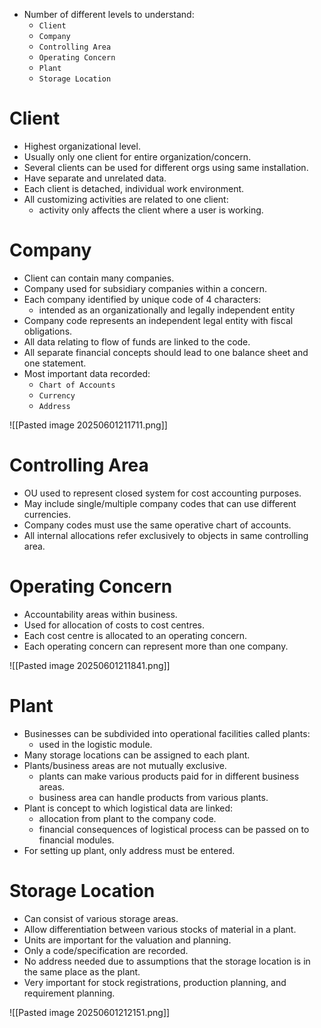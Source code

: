 - Number of different levels to understand:
	- `Client`
	- `Company`
	- `Controlling Area`
	- `Operating Concern`
	- `Plant`
	- `Storage Location`
# Client

- Highest organizational level.
- Usually only one client for entire organization/concern.
- Several clients can be used for different orgs using same installation.
- Have separate and unrelated data.
- Each client is detached, individual work environment.
- All customizing activities are related to one client:
	- activity only affects the client where a user is working.
# Company

- Client can contain many companies.
- Company used for subsidiary companies within a concern.
- Each company identified by unique code of 4 characters:
	- intended as an organizationally and legally independent entity
- Company code represents an independent legal entity with fiscal obligations.
- All data relating to flow of funds are linked to the code.
- All separate financial concepts should lead to one balance sheet and one statement.
- Most important data recorded:
	- `Chart of Accounts`
	- `Currency`
	- `Address`

![[Pasted image 20250601211711.png]]
# Controlling Area

- OU used to represent closed system for cost accounting purposes.
- May include single/multiple company codes that can use different currencies.
- Company codes must use the same operative chart of accounts.
- All internal allocations refer exclusively to objects in same controlling area.
# Operating Concern

- Accountability areas within business.
- Used for allocation of costs to cost centres.
- Each cost centre is allocated to an operating concern.
- Each operating concern can represent more than one company.

![[Pasted image 20250601211841.png]]
# Plant

- Businesses can be subdivided into operational facilities called plants:
	- used in the logistic module.
- Many storage locations can be assigned to each plant.
- Plants/business areas are not mutually exclusive.
	- plants can make various products paid for in different business areas.
	- business area can handle products from various plants.
- Plant is concept to which logistical data are linked:
	- allocation from plant to the company code.
	- financial consequences of logistical process can be passed on to financial modules.
- For setting up plant, only address must be entered.
# Storage Location

- Can consist of various storage areas.
- Allow differentiation between various stocks of material in a plant.
- Units are important for the valuation and planning.
- Only a code/specification are recorded.
- No address needed due to assumptions that the storage location is in the same place as the plant.
- Very important for stock registrations, production planning, and requirement planning.

![[Pasted image 20250601212151.png]]